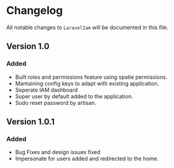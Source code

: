 # Changelog

All notable changes to `LaravelIam` will be documented in this file.

## Version 1.0

### Added
- Built roles and permissions feature using spatie permissions.
- Mantaining config keys to adapt with existing application.
- Seperate IAM dashboard
- Super user by default added to the application.
- Sudo reset password by artisan.

## Version 1.0.1

### Added
- Bug Fixes and design issues fixed
- Impersonate for users added and redirected to the home.

